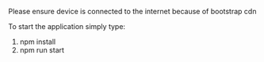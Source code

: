 Please ensure device is connected to the internet because of bootstrap cdn

To start the application simply type: 
1) npm install
2) npm run start


